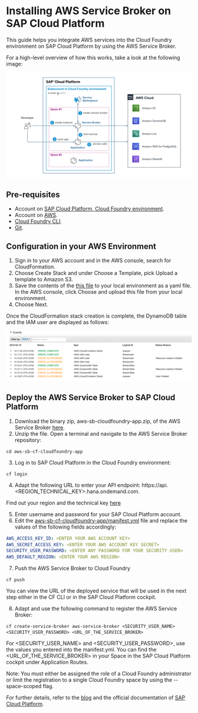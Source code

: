 # Installing AWS Service Broker on SAP Cloud Platform
This guide helps you integrate AWS services into the Cloud Foundry environment on SAP Cloud Platform by using the AWS Service Broker.

For a high-level overview of how this works, take a look at the following image:

![SCP AWS Service Broker integration](/docs/images/scp-aws-service-broker.png)

## Pre-requisites

* Account on [SAP Cloud Platform, Cloud Foundry environment](https://cloudplatform.sap.com/index.html).
* Account on [AWS](https://aws.amazon.com/free/?awsf.Free%20Tier%20Types=*all&all-free-tier.sort-by=item.additionalFields.SortRank&all-free-tier.sort-order=asc#featured).
* [Cloud Foundry CLI](https://help.sap.com/viewer/e275296cbb1e4d5886fa38a2a2c78c06/Cloud/en-US/4a8eb630c2734c01a25090c51d48102b.html).
* [Git](https://git-scm.com/book/en/v2/Getting-Started-Installing-Git).

## Configuration in your AWS Environment

1. Sign in to your AWS account and in the AWS console, search for CloudFormation.
3. Choose Create Stack and under Choose a Template, pick Upload a template to Amazon S3.
4. Save the contents of the [this file](https://github.com/awslabs/aws-servicebroker/blob/master/setup/prerequisites.yaml) to your local environment as a yaml file. In the AWS console, click Choose and upload this file from your local environment.
5. Choose Next.

Once the CloudFormation stack creation is complete, the DynamoDB table and the IAM user are displayed as follows:

![AWS CloudFormation Stack](/docs/images/aws-cloudformation.png)

## Deploy the AWS Service Broker to SAP Cloud Platform

1. Download the binary zip, aws-sb-cloudfoundry-app.zip, of the AWS Service Broker [here](https://github.com/awslabs/aws-servicebroker/releases).
2. Unzip the file. Open a terminal and navigate to the AWS Service Broker repository:
```
cd aws-sb-cf-cloudfoundry-app
```
3. Log in to SAP Cloud Platform in the Cloud Foundry environment:
```
cf login
```
4. Adapt the following URL to enter your API endpoint:
https://api.<REGION_TECHNICAL_KEY>.hana.ondemand.com.

Find out your region and the technical key [here](https://help.sap.com/viewer/65de2977205c403bbc107264b8eccf4b/Cloud/en-US/350356d1dc314d3199dca15bd2ab9b0e.html#loiof344a57233d34199b2123b9620d0bb41)

5. Enter username and password for your SAP Cloud Platform account.
6. Edit the [aws-sb-cf-cloudfoundry-app/manifest.yml](https://github.com/awslabs/aws-servicebroker/blob/master/packaging/cloudfoundry/manifest.yml) file and replace the values of the following fields accordingly:
```yaml
AWS_ACCESS_KEY_ID: <ENTER YOUR AWS ACCOUNT KEY>
AWS_SECRET_ACCESS_KEY: <ENTER YOUR AWS ACCOUNT KEY SECRET> 
SECURITY_USER_PASSWORD: <ENTER ANY PASSWORD FOR YOUR SECURITY USER>
AWS_DEFAULT_REGION: <ENTER YOUR AWS REGION>
```
7. Push the AWS Service Broker to Cloud Foundry
```
cf push
```
You can view the URL of the deployed service that will be used in the next step either in the CF CLI or in the SAP Cloud Platform cockpit.

8. Adapt and use the following command to register the AWS Service Broker:
```
cf create-service-broker aws-service-broker <SECURITY_USER_NAME> <SECURITY_USER_PASSWORD> <URL_OF_THE_SERVICE_BROKER>
```
For <SECURITY_USER_NAME> and <SECURITY_USER_PASSWORD>, use the values you entered into the manifest.yml. You can find the <URL_OF_THE_SERVICE_BROKER> in your Space in the SAP Cloud Platform cockpit under Application Routes.

Note: You must either be assigned the role of a Cloud Foundry administrator or limit the registration to a single Cloud Foundry space by using the --space-scoped flag.

For further details, refer to the [blog](https://blogs.sap.com/2019/06/04/how-to-consume-aws-services-on-sap-cloud-platform/) and the official documentation of [SAP Cloud Platform](https://help.sap.com/viewer/a7e6a78032b6488e98a39f4e9ab3b241/Cloud/en-US).